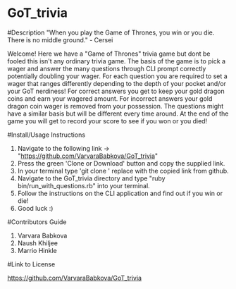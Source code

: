 # GoT_trivia

#Description
"When you play the Game of Thrones, you win or you die. There is no middle ground." - Cersei

Welcome! Here we have a "Game of Thrones" trivia game but dont be fooled this isn't any ordinary trivia game.  The basis of the game is to pick a wager and answer the many questions through CLI prompt correctly potentially doubling your wager.  For each question you are required to set a wager that ranges differently depending to the depth of your pocket and/or your GoT nerdiness! For correct answers you get to keep your gold dragon coins and earn your wagered amount. For incorrect answers your gold dragon coin wager is removed from your possession. The questions might have a similar basis but will be different every time around.  At the end of the game you will get to record your score to see if you won or you died!

#Install/Usage Instructions

1. Navigate to the following link ->  "https://github.com/VarvaraBabkova/GoT_trivia"
2. Press the green 'Clone or Download' button and copy the supplied link.
3. In your terminal type 'git clone <link>' replace <link> with the copied link from github. 
4. Navigate to the GoT_trivia directory and type "ruby bin/run_with_questions.rb" into your terminal.
5. Follow the instructions on the CLI application and find out if you win or die!
7. Good luck :)

#Contributors Guide

1. Varvara Babkova
2. Naush Khiljee
3. Marrio Hinkle

#Link to License

https://github.com/VarvaraBabkova/GoT_trivia
